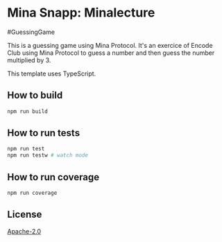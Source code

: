 # Mina Snapp: Minalecture


#GuessingGame

This is a guessing game using Mina Protocol.
It's an exercice of Encode Club using Mina Protocol to guess a number and then guess the number multiplied by 3. 

This template uses TypeScript.

## How to build

```sh
npm run build
```

## How to run tests

```sh
npm run test
npm run testw # watch mode
```

## How to run coverage

```sh
npm run coverage
```

## License

[Apache-2.0](LICENSE)
